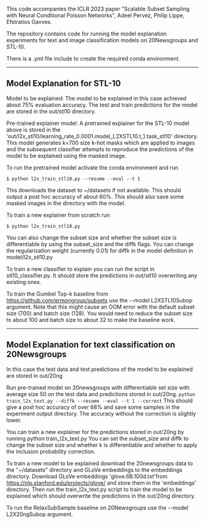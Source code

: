 This code accompanies the ICLR 2023 paper "Scalable Subset Sampling with Neural Conditional Poisson Networks", Adeel Pervez, Philip Lippe, Efstratios Gavves.

The repository contains code for running the model explanation experiments for text and image classification models on 20Newsgroups and STL-10.

There is a .yml file include to create the required conda environment.

----------------------------
Model Explanation for STL-10
----------------------------

Model to be explained:
The model to be explained in this case achieved about 75% evaluation accuracy. The test and train predictions for the model are stored in the out/stl10 directory.

Pre-trained explainer model:
A pretrained explainer for the STL-10 model above is stored in the 'out/l2x_stl10/learning_rate_0.0001.model_L2XSTL10.t_1.task_stl10' directory.
This model generates k=700 size k-hot masks which are applied to images and the subsequent classifier attempts to reproduce the predictions of the model to be explained using the masked image.

To run the pretrained model activate the conda environment and run

`$ python l2x_train_stl10.py --resume --eval --t 1`


This downloads the dataset to ~/datasets if not available.
This should output a post hoc accuracy of about 60%. This should also save some masked images in the directory with the model.

To train a new explainer from scratch run

`$ python l2x_train_stl10.py`


You can also change the subset size and whether the subset size is differentiable by using the subset_size and the diffk flags. You can change the regularization weight (currently 0.01) for diffk in the model definition in model/l2x_stl10.py

To train a new classifier to explain you can run the script in stl10_classifier.py. It should store the predictions in out/stl10 overwriting any existing ones.

To train the Gumbel Top-k baseline from https://github.com/ermongroup/subsets use the --model L2XSTL10Subop argument. Note that this might cause an OOM error with the default subset size (700) and batch size (128). You would need to reduce the subset size to about 100 and batch size to about 32 to make the baseline work.


--------------------------------------------------------
Model Explanation for text classification on 20Newsgroups
---------------------------------------------------------

In this case the test data and test predictions of the model to be explained are stored in out/20ng

Run pre-trained model on 20newsgroups with differentiable set size with average size 50 on the test data and predictions stored in out/20ng.
`python train_l2x_text.py --diffk --resume --eval --t 1 --correct`
This should give a post hoc accuracy of over 68% and save some samples in the experiment output directory. The accuracy without the correction is slightly lower.

You can train a new explainer for the predictions stored in out/20ng by running
python train_l2x_text.py
You can set the subset_size and diffk to change the subset size and whether k is differentiable and whether to apply the inclusion probability correction.

To train a new model to be explained download the 20newsgroups data to the "~/datasets" directory and GLoVe embeddings to the embeddings directory.
Download GLoVe embeddings 'glove.6B.100d.txt'from https://nlp.stanford.edu/projects/glove/ and store them in the 'embeddings' directory.
Then run the train_l2x_text.py script to train the model to be explained which should overwrite the predictions in the out/20ng directory.


To run the RelaxSubSample baseline on 20Newsgroups use the --model L2X20ngSubop argument.


